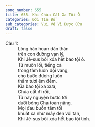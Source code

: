 ```yaml
---
song_number: 655
title: 655. Khi Chúa Cất Xa Tội Ô
categories: Đời Tín Đồ
sub_categories: Vui Vẻ Vì Được Cứu
draft: false
---
```

<dl><dt>Câu 1:</dt><dd data-verse="1">Lòng hân hoan dấn thân <br/>trên con đường vạn lý, <br/>Khi Jê-sus bôi xóa hết bao tội ô. <br/>Từ muôn lối, tiếng ca <br/>trong tâm luôn dội vang, <br/>cho bước đường luôn <br/>thắm tươi êm đềm. <br/>Kìa bao tội xa xưa, <br/>Chúa cất đi rồi, <br/>Từ nay nguyện bước tới <br/>dưới bóng Cha toàn năng. <br/>Mọi đau buồn tăm tối <br/>khuất xa như mây đen vội tan, <br/>Khi Jê-sus bôi xóa hết bao tội tình. </dd></dl>
